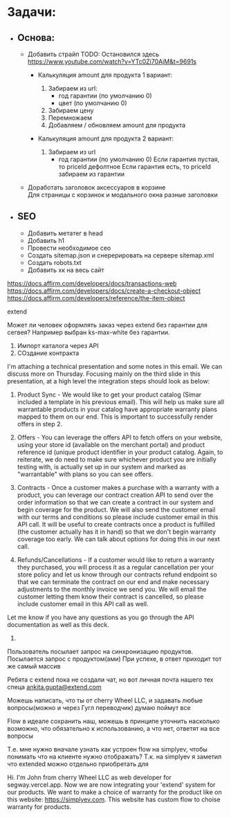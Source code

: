 # Задачи:
- ## Основа:
  - Добавить страйп
    TODO: Остановился здесь https://www.youtube.com/watch?v=YTc0Zi70AjM&t=9691s

    - Калькуляция amount для продукта 1 вариант:
      1. Забираем из url:     
          * год гарантии (по умолчанию 0)
          * цвет (по умолчанию 0)
      2. Забираем цену
      3. Перемножаем
      4. Добавляем / обновляем amount для продукта

    - Калькуляция amount для продукта 2 вариант:
      1. Забираем из url    
          * год гарантии (по умолчанию 0)
          Если гарантия пустая, то priceId дефолтное
          Если гарантия есть, то priceId забираем из гарантии

  - Доработать заголовок аксессуаров в корзине    
    Для страницы с корзинок и модального окна разные заголовки

- ## SEO
  - Добавить метатег в head
  - Добавить h1
  - Провести необходимое сео
  - Создать sitemap.json и снерерировать на сервере sitemap.xml
  - Создать robots.txt
  - Добавить хк на весь сайт
  
https://docs.affirm.com/developers/docs/transactions-web
https://docs.affirm.com/developers/docs/create-a-checkout-object
https://docs.affirm.com/developers/reference/the-item-object

extend

Может ли человек оформлять заказ через extend без гарантии для сегвея? Например выбран ks-max-white без гарантии.


1. Импорт каталога через API
2. СОздание контракта


I'm attaching a technical presentation and some notes in this email. We can discuss more on Thursday. Focusing mainly on the third slide in this presentation, at a high level the integration steps should look as below:

1) Product Sync - We would like to get your product catalog (Simar included a template in his previous email). This will help us make sure all warrantable products in your catalog have appropriate warranty plans mapped to them on our end. This is important to successfully render offers in step 2. 

2) Offers - You can leverage the offers API to fetch offers on your website, using your store id (available on the merchant portal) and product reference id (unique product identifier in your product catalog. Again, to reiterate, we do need to make sure whichever product you are initially testing with, is actually set up in our system and marked as "warrantable" with plans so you can see offers.
3) Contracts - Once a customer makes a purchase with a warranty with a product, you can leverage our contract creation API to send over the order information so that we can create a contract in our system and begin coverage for the product. We will also send the customer email with our terms and conditions so please include customer email in this API call. It will be useful to create contracts once a product is fulfilled (the customer actually has it in hand) so that we don't begin warranty coverage too early. We can talk about options for doing this in our next call. 

4) Refunds/Cancellations - If a customer would like to return a warranty they purchased, you will process it as a regular cancellation per your store policy and let us know through our contracts refund endpoint so that we can terminate the contract on our end and make necessary adjustments to the monthly invoice we send you. We will email the customer letting them know their contract is cancelled, so please include customer email in this API call as well.

Let me know if you have any questions as you go through the API documentation as well as this deck.

1. 
Пользователь посылает запрос на синхронизацию продуктов.
Посылается запрос с продуктом(ами)
При успехе, в ответ приходит тот же самый массив

Ребята с extend пока не создали чат, но вот личная почта нашего тех спеца ankita.gupta@extend.com

Можешь написать, что ты от cherry Wheel LLC, и задавать любые вопросы(можно и через Гугл переводчик) думаю поймут все

Flow в идеале сохранить наш, можешь в принципе уточнить насколько возможно, что обязательно к использованию, а что нет, ответят на все вопросы

Т.е. мне нужно вначале узнать как устроен flow на simplyev, чтобы понимать что на клиенте нужно отображать? Т.к. на simplyev я заметил что extended можно отдельно приобретать для 

Hi. I'm John from cherry Wheel LLC as web developer for segway.vercel.app. Now we are now integrating your  'extend' system for our products. We want to make a choice of warranty for the product like on this website: https://simplyev.com. This website has custom flow to choise warranty for products.